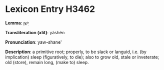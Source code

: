 # Lexicon Entry H3462

**Lemma**: יָשֵׁן

**Transliteration (xlit)**: yâshên

**Pronunciation**: yaw-shane'

**Description**:
a primitive root; properly, to be slack or languid, i.e. (by implication) sleep (figuratively, to die); also to grow old, stale or inveterate; old (store), remain long, (make to) sleep.
